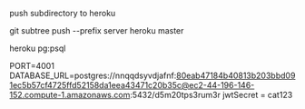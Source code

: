 push subdirectory to heroku

git subtree push --prefix server heroku master

<!-- https://jtway.co/deploying-subdirectory-projects-to-heroku-f31ed65f3f2 -->


<!-- login to db -->
heroku pg:psql

PORT=4001
DATABASE_URL=postgres://nnqqdsyvdjafnf:80eab47184b40813b203bbd091ec5b57cf4725ffd52158da1eea43471c20b35c@ec2-44-196-146-152.compute-1.amazonaws.com:5432/d5m20tps3rum3r
jwtSecret = cat123
